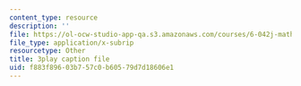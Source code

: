 ```yaml
---
content_type: resource
description: ''
file: https://ol-ocw-studio-app-qa.s3.amazonaws.com/courses/6-042j-mathematics-for-computer-science-fall-2010/f883f89603b757c0b60579d7d18606e1_MOfhhFaQdjw.vtt
file_type: application/x-subrip
resourcetype: Other
title: 3play caption file
uid: f883f896-03b7-57c0-b605-79d7d18606e1
---
```

